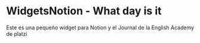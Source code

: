 # WidgetsNotion - What day is it
Este es una pequeño widget para Notion y el Journal de la English Academy de platzi 
